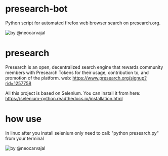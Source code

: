 # presearch-bot
Python script for automated firefox web browser search on presearch.org.

![by @neocarvajal](https://raw.githubusercontent.com/neocarvajal/presearch-bot/master/presearch.png "presearch web")

# presearch
Presearch is an open, decentralized search engine that rewards community members 
with Presearch Tokens for their usage, contribution to, and promotion of the platform.
web: https://www.presearch.org/signup?rid=1257758

All this project is based on Selenium. You can install it from here:
https://selenium-python.readthedocs.io/installation.html

# how use
In linux after you install selenium only need to call: "python presearch.py" from your terminal

![by @neocarvajal](https://raw.githubusercontent.com/neocarvajal/presearch-bot/master/how_use.png "presearch script")

